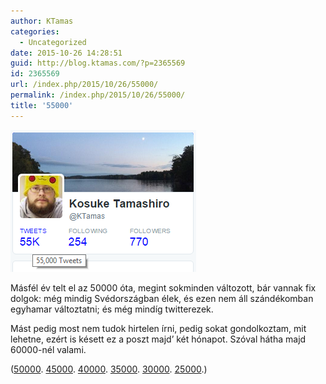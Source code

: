 ```yaml
---
author: KTamas
categories:
  - Uncategorized
date: 2015-10-26 14:28:51
guid: http://blog.ktamas.com/?p=2365569
id: 2365569
url: /index.php/2015/10/26/55000/
permalink: /index.php/2015/10/26/55000/
title: '55000'
---
```


<img class="size-full wp-image-2365576 aligncenter" src="/wp-content/uploads/2015/10/Screenshot-2015-09-02-11.51.56.png" alt="55k" width="297" height="227" />
  
Másfél év telt el az 50000 óta, megint sokminden változott, bár vannak fix dolgok: még mindig Svédországban élek, és ezen nem áll szándékomban egyhamar változtatni; és még mindíg twitterezek.

Mást pedig most nem tudok hirtelen írni, pedig sokat gondolkoztam, mit lehetne, ezért is késett ez a poszt majd&#8217; két hónapot. Szóval hátha majd 60000-nél valami.

([50000](http://blog.ktamas.com/index.php/2014/03/03/50000-amelyben-egy-kicsit-megfulladunk-a-nosztalgiaban/). [45000](http://blog.ktamas.com/index.php/2013/02/09/45000/). [40000](http://blog.ktamas.com/index.php/2012/06/25/40000/). [35000](http://blog.ktamas.com/index.php/2011/12/09/35000/). [30000](http://blog.ktamas.com/index.php/2011/05/26/30k/). [25000](http://blog.ktamas.com/index.php/2010/10/17/25000_2/).)
